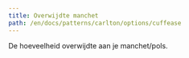 ```yaml
---
title: Overwijdte manchet
path: /en/docs/patterns/carlton/options/cuffease
---
```


De hoeveelheid overwijdte aan je manchet/pols.